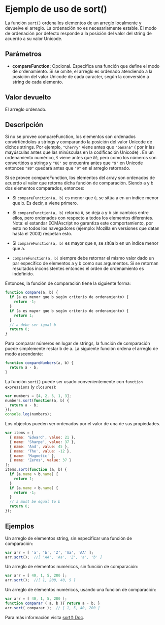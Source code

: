 # Ejemplo de uso de sort()

La función ``sort()`` ordena los elementos de un arreglo localmente y devuelve el arreglo. La ordenación no es necesariamente estable. El modo de ordenación por defecto responde a la posición del valor del string de acuerdo a su valor Unicode.

## Parámetros

* <b>compareFunction:</b>
Opcional. Especifica una función que define el modo de ordenamiento. Si se omite, el arreglo es ordenado atendiendo a la posición del valor Unicode de cada caracter, según la conversión a string de cada elemento.

## Valor devuelto

El arreglo ordenado.

## Descripción

Si no se provee compareFunction, los elementos son ordenados convirtiéndolos a strings y comparando la posición del valor Unicode de dichos strings. Por ejemplo, ``"Cherry"`` viene antes que ``"banana"``  ( por ir las mayúsculas antes que las minúsculas en la codificación Unicode) . En un ordenamiento numérico, ``9`` viene antes que ``80``, pero como los números son convertidos a strings y ``"80"`` se encuentra antes que ``"9"`` en Unicode entonces ``"80"`` quedará antes que ``"9"`` en el arreglo retornado.

Si se provee compareFunction, los elementos del array son ordenados de acuerdo al valor que retorna dicha función de comparación. Siendo a y b dos elementos comparados, entonces:

* Si ``compareFunction(a, b)`` es menor que ``0``, se sitúa a en un índice menor que b. Es decir, a viene primero.

* Si ``compareFunction(a, b)`` retorna ``0``, se deja a y b sin cambios entre ellos, pero ordenados con respecto a todos los elementos diferentes. Nota: el estandar ECMAscript no garantiza este comportamiento, por esto no todos los navegadores (ejemplo:  Mozilla en versiones que datan hasta el 2003) respetan esto.

* Si ``compareFunction(a, b)`` es mayor que ``0``, se sitúa b en un indice menor que a.

* ``compareFunction(a, b)`` siempre debe retornar el mismo valor dado un par específico de elementos a y b como sus argumentos. Si se retornan resultados inconsistentes entonces el orden de ordenamiento es indefinido.

Entonces, la función de comparación tiene la siguiente forma:

```js
function compare(a, b) {
  if (a es menor que b según criterio de ordenamiento) {
    return -1;
  }
  if (a es mayor que b según criterio de ordenamiento) {
    return 1;
  }
  // a debe ser igual b
  return 0;
}
```

Para comparar números en lugar de strings, la función de comparación puede simplemente restar b de a. La siguiente función ordena el arreglo de modo ascendente:

```js
function compareNumbers(a, b) {
  return a - b;
}
```

La función ``sort()`` puede ser usado convenientemente con ``function expressions`` (y ``closures``):

```js
var numbers = [4, 2, 5, 1, 3];
numbers.sort(function(a, b) {
  return a - b;
});
console.log(numbers);
```

Los objectos pueden ser ordenados por el valor de una de sus propiedades.

```js
var items = [
  { name: 'Edward', value: 21 },
  { name: 'Sharpe', value: 37 },
  { name: 'And', value: 45 },
  { name: 'The', value: -12 },
  { name: 'Magnetic' },
  { name: 'Zeros', value: 37 }
];
items.sort(function (a, b) {
  if (a.name > b.name) {
    return 1;
  }
  if (a.name < b.name) {
    return -1;
  }
  // a must be equal to b
  return 0;
});
```

## Ejemplos

Un arreglo de elementos string, sin especificar una función de comparación:

```js
var arr = [ 'a', 'b', 'Z', 'Aa', 'AA' ];
arr.sort();  //[ 'AA', 'Aa', 'Z', 'a', 'b' ]
```

Un arreglo de elementos numéricos,  sin función de comparación:

```js
var arr = [ 40, 1, 5, 200 ];
arr.sort();  //[ 1, 200, 40, 5 ]
```

Un arreglo de elementos numéricos, usando una función de comparación:

```js
var arr = [ 40, 1, 5, 200 ];
function comparar ( a, b ){ return a - b; }
arr.sort( comparar );  // [ 1, 5, 40, 200 ]
```

Para más información visita [sort() Doc](https://developer.mozilla.org/es/docs/Web/JavaScript/Referencia/Objetos_globales/Array/sort).
